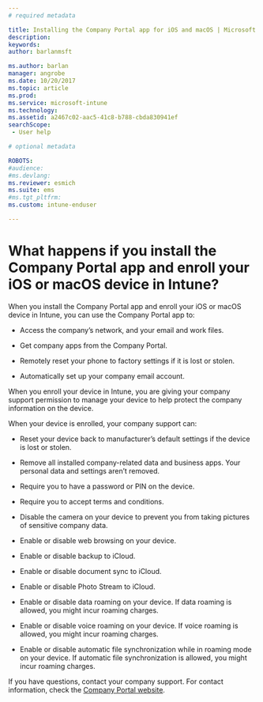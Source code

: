 ```yaml
---
# required metadata

title: Installing the Company Portal app for iOS and macOS | Microsoft Docs
description:
keywords:
author: barlanmsft
ms.author: barlan
manager: angrobe
ms.date: 10/20/2017
ms.topic: article
ms.prod:
ms.service: microsoft-intune
ms.technology:
ms.assetid: a2467c02-aac5-41c8-b788-cbda830941efsearchScope: - User help

# optional metadata

ROBOTS:  
#audience:
#ms.devlang:
ms.reviewer: esmich
ms.suite: ems
#ms.tgt_pltfrm:
ms.custom: intune-enduser

---
```



# What happens if you install the Company Portal app and enroll your iOS or macOS device in Intune?

When you install the Company Portal app and enroll your iOS or macOS device in Intune, you can use the Company Portal app to:

-   Access the company’s network, and your email and work files.

-   Get company apps from the Company Portal.

-   Remotely reset your phone to factory settings if it is lost or stolen.

-   Automatically set up your company email account.

When you enroll your device in Intune, you are giving your company support permission to manage your device to help protect the company information on the device.

When your device is enrolled, your company support can:

-   Reset your device back to manufacturer’s default settings if the device is lost or stolen.

-   Remove all installed company-related data and business apps. Your personal data and settings aren’t removed.

-   Require you to have a password or PIN on the device.

-   Require you to accept terms and conditions.

-   Disable the camera on your device to prevent you from taking pictures of sensitive company data.

-   Enable or disable web browsing on your device.

-   Enable or disable backup to iCloud.

-   Enable or disable document sync to iCloud.

-   Enable or disable Photo Stream to iCloud.

-   Enable or disable data roaming on your device. If data roaming is allowed, you might incur roaming charges.

-   Enable or disable voice roaming on your device. If voice roaming is allowed, you might incur roaming charges.

-   Enable or disable automatic file synchronization while in roaming mode on your device. If automatic file synchronization is allowed, you might incur roaming charges.

If you have questions, contact your company support. For contact information, check the [Company Portal website](https://portal.manage.microsoft.com).
